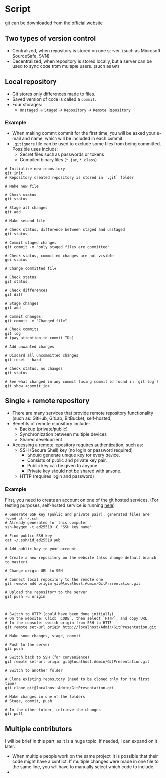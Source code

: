 # Script

git can be downloaded from the [official website](https://git-scm.com/downloads)

## Two types of version control

* Centralized, when repository is stored on one server. (such as Microsoft SourceSafe, SVN)
* Decentralized, when repository is stored locally, but a server can be used to sync code from multiple users. (such as Git)

## Local repository

* Git stores only differences made to files.
* Saved version of code is called a `commit`.
* Four storages:
    * `Unstaged` -> `Staged` -> `Repository` -> `Remote Repository`

### Example

* When making commit commit for the first time, you will be asked your e-mail and name, which will be included in each commit.
* `.gitignore` file can be used to exclude some files from being committed. Possible uses include:
  * Secret files such as passwords or tokens
  * Compiled binary files (`*.jar`, `*.class`)

```shell
# Initialize new repository
git init
# Repository created repository is stored in `.git` folder

# Make new file

# Check status
git status

# Stage all changes
git add .

# Make second file

# Check status, difference between staged and unstaged
git status

# Commit staged changes
git commit -m "only staged files are committed"

# Check status, committed changes are not visible
get status

# Change committed file

# Check status
git status

# Check differences
git diff

# Stage changes
git add .

# Commit changes
git commit -m "Changed file"

# Check commits
git log
# (pay attention to commit IDs)

# Add unwanted changes

# Discard all uncommitted changes
git reset --hard

# Check status, no changes
git status

# See what changed in any commit (using commit id found in `git log`)
git show <commit_id>
```

## Single + remote repository

* There are many services that provide remote repository functionality (such as: GitHub, GitLab, BitBucket, self-hosted).
* Benefits of remote repository include: 
  * Backup (private/public)
  * Synchronization between multiple devices
  * Shared development
* Accessing a remote repository requires authentication, such as:
  * SSH (Secure Shell) key (no login or password required)
    * Should generate unique key for every device.
    * Consists of public and private key pair.
    * Public key can be given to anyone.
    * Private key should not be shared with anyone.
  * HTTP (requires login and password)

### Example

First, you need to create an account on one of the git hosted services.
(For testing purposes, self-hosted service is running [here](http://localhost))

```shell
# Generate SSH key (public and private pair), generated files are found at ~/.ssh
# Already generated for this computer
ssh-keygen -t ed25519 -C "SSH key name"

# Find public SSH key
cat ~/.ssh/id_ed25519.pub

# Add public key to your account

# Create a new repository on the website (also change default branch to master)

# Change origin URL to SSH

# Connect local repository to the remote one
git remote add origin git@localhost:Admin/GitPresentation.git

# Upload the repository to the server
git push -u origin 



# Switch to HTTP (could have been done initially)
# On the website: Click `CODE`, then select `HTTP`, and copy URL
# In the console: switch origin from SSH to HTTP
git remote set-url origin http://localhost/Admin/GitPresentation.git

# Make some changes, stage, commit

# Push to the server
git push

# Switch back to SSH (for convenience)
git remote set-url origin git@localhost:Admin/GitPresentation.git

# Switch to another folder

# Clone existing repository (need to be cloned only for the first time)
git clone git@localhost:Admin/GitPresentation.git

# Make changes in one of the folders
# Stage, commit, push

# In the other folder, retrieve the changes
git pull
```

## Multiple contributors

I will be brief in this part, as it is a huge topic. If needed, I can expand on it later.

* When multiple people work on the same project, it is possible that their code might have a conflict. If multiple changes were made in one file to the same line, you will have to manually select which code to include.
* 